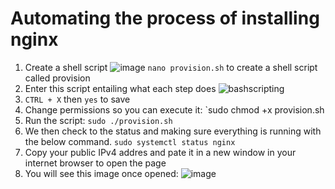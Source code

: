 # Automating the process of installing nginx

1. Create a shell script
![image](https://user-images.githubusercontent.com/129324316/232018086-caa3992b-208f-447d-aefe-0be882296780.png)
`nano provision.sh` to create a shell script called provision
2. Enter this script entailing what each step does
![bashscripting](https://user-images.githubusercontent.com/129324316/232018538-663679b9-9bdd-4d65-a16d-2bcbe97b3998.png)
3. `CTRL + X` then `yes` to save
4. Change permissions so you can execute it:
`sudo chmod +x provision.sh
5. Run the script:
`sudo ./provision.sh`
6. We then check to the status and making sure everything is running with the below command.
`sudo systemctl status nginx`
7. Copy your public IPv4 addres and pate it in a new window in your internet browser to open the page
8. You will see this image once opened:
![image](https://user-images.githubusercontent.com/129324316/232021021-dec8015c-e2b7-44ba-bb88-e4924ca4be76.png)



